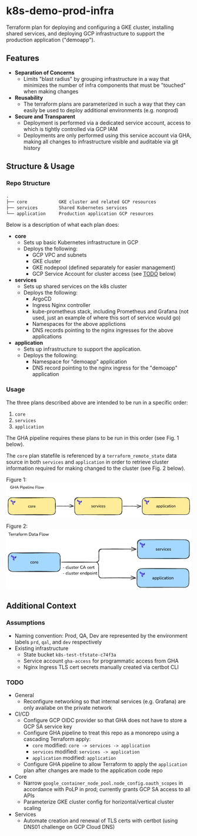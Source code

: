 # k8s-demo-prod-infra

Terraform plan for deploying and configuring a GKE cluster, installing shared services, and deploying GCP infrastructure to support the production application ("demoapp").



## Features
- **Separation of Concerns** 
  - Limits "blast radius" by grouping infrastructure in a way that minimizes the number of infra components that must be "touched" when making changes
- **Reusability**
  - The terraform plans are parameterized in such a way that they can easily be used to deploy additional environments (e.g. nonprod)
- **Secure and Transparent**
  - Deployment is performed via a dedicated service account, access to which is tightly controlled via GCP IAM
  - Deployments are only performed using this service account via GHA, making all changes to infrastructure visible and auditable via git history

## Structure & Usage

### Repo Structure

```
.
├── core            GKE cluster and related GCP resources
├── services        Shared Kubernetes services
└── application     Production application GCP resources

```

Below is a description of what each plan does:

- **core**
  - Sets up basic Kubernetes infrastructure in GCP
  - Deploys the following:
    - GCP VPC and subnets
    - GKE cluster
    - GKE nodepool (defined separately for easier management)
    - GCP Service Account for cluster access (see [TODO](#todo) below)
- **services**
  - Sets up shared services on the k8s cluster
  - Deploys the following:
    - ArgoCD
    - Ingress Nginx controller
    - kube-prometheus stack, including Prometheus and Grafana (not used, just an example of where this sort of service would go)
    - Namespaces for the above applictions
    - DNS records pointing to the nginx ingresses for the above applications
- **application**
  - Sets up infrastructure to support the application.  
  - Deploys the following:
    - Namespace for "demoapp" application
    - DNS record pointing to the nginx ingress for the "demoapp" application


### Usage

The three plans described above are intended to be run in a specific order:

1. `core`
2. `services`
3. `application`

The GHA pipeline requires these plans to be run in this order (see Fig. 1 below).

The `core` plan statefile is referenced by a `terraform_remote_state` data source in both `services` and `application` in order to retrieve cluster information required for making changed to the cluster (see Fig. 2 below).  


Figure 1:  
![Figure 1](./docs/kdpi-gha-flow.png)

Figure 2:  
![Figure 2](./docs/kdpi-tf-flow.png)

## Additional Context

### Assumptions
- Naming convention: Prod, QA, Dev are represented by the environment labels `prd`, `qal`, and `dev` respectively
- Existing infrastructure
  - State bucket `k8s-test-tfstate-c74f3a` 
  - Service account `gha-access` for programmatic access from GHA
  - Nginx Ingress TLS cert secrets manually created via certbot CLI

### TODO
  - General
    - Reconfigure networking so that internal services (e.g. Grafana) are only availabe on the private network
  - CI/CD
    - Configure GCP OIDC provider so that GHA does not have to store a GCP SA service key
    - Configure GHA pipeline to treat this repo as a monorepo using a cascading Terraform apply:
      - `core` modified:  `core -> services -> application`
      - `services` modified: `services -> application`
      - `application` modified: `application`
    - Configure GHA pipeline to allow Terraform to apply the `application` plan after changes are made to the application code repo
  - Core
    - Narrow `google_container_node_pool.node_config.oauth_scopes` in accordance with PoLP in prod; currently grants GCP SA access to all APIs
    - Parameterize GKE cluster config for horizontal/vertical cluster scaling
  - Services
    - Automate creation and renewal of TLS certs with certbot (using DNS01 challenge on GCP Cloud DNS)
 